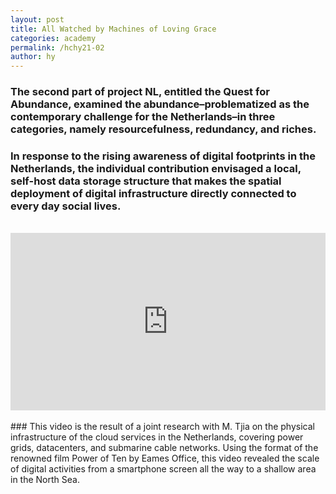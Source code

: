```yaml
---
layout: post
title: All Watched by Machines of Loving Grace
categories: academy
permalink: /hchy21-02
author: hy
---
```


### The second part of project NL, entitled the Quest for Abundance, examined the abundance–problematized as the contemporary challenge for the Netherlands–in three categories, namely resourcefulness, redundancy, and riches.

### In response to the rising awareness of digital footprints in the Netherlands, the individual contribution envisaged a local, self-host data storage structure that makes the spatial deployment of digital infrastructure directly connected to every day social lives.

<br>
<div style="padding:56.25% 0 0 0;position:relative;"><iframe src="https://player.vimeo.com/video/504543105?h=d30a43164c" style="position:absolute;top:0;left:0;width:100%;height:100%;" frameborder="0" allow="autoplay; fullscreen; picture-in-picture" allowfullscreen></iframe></div><script src="https://player.vimeo.com/api/player.js"></script>
<br>
### This video is the result of a joint research with M. Tjia on the physical infrastructure of the cloud services in the Netherlands, covering power grids, datacenters, and submarine cable networks. Using the format of the renowned film Power of Ten by Eames Office, this video revealed the scale of digital activities from a smartphone screen all the way to a shallow area in the North Sea.
